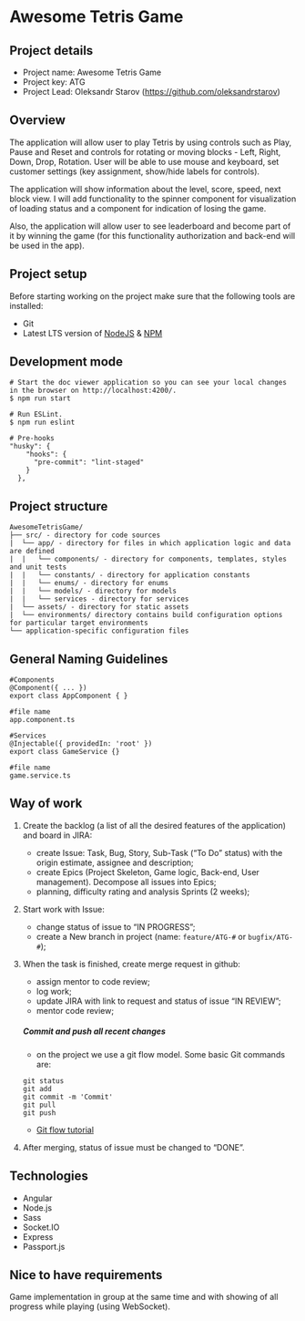 # Awesome Tetris Game

## Project details

- Project name: Awesome Tetris Game
- Project key: ATG
- Project Lead: Oleksandr Starov (https://github.com/oleksandrstarov)

## Overview

The application will allow user to play Tetris by using controls such as Play, Pause and Reset and controls for rotating or moving blocks - Left, Right, Down, Drop, Rotation. User will be able to use mouse and keyboard, set customer settings (key assignment, show/hide labels for controls).

The application will show information about the level, score, speed, next block view. I will add functionality to the spinner component for visualization of loading status and a component for indication of losing the game.

Also, the application will allow user to see leaderboard and become part of it by winning the game (for this functionality authorization and back-end will be used in the app).

## Project setup

Before starting working on the project make sure that the following tools are installed:

- Git
- Latest LTS version of [NodeJS](https://nodejs.org/uk/) & [NPM](https://www.npmjs.com/get-npm)

## Development mode

```
# Start the doc viewer application so you can see your local changes in the browser on http://localhost:4200/.
$ npm run start

# Run ESLint.
$ npm run eslint

# Pre-hooks
"husky": {
    "hooks": {
      "pre-commit": "lint-staged"
    }
  },
```

## Project structure

```
AwesomeTetrisGame/
├── src/ - directory for code sources
|  └── app/ - directory for files in which application logic and data are defined
|  |   └── components/ - directory for components, templates, styles and unit tests
|  |   └── constants/ - directory for application constants
|  |   └── enums/ - directory for enums
|  |   └── models/ - directory for models
|  |   └── services - directory for services
|  └── assets/ - directory for static assets
|  └── environments/ directory contains build configuration options for particular target environments
└── application-specific configuration files
```

## General Naming Guidelines

```
#Components
@Component({ ... })
export class AppComponent { }

#file name
app.component.ts
```

```
#Services
@Injectable({ providedIn: 'root' })
export class GameService {}

#file name
game.service.ts
```

## Way of work

1. Create the backlog (a list of all the desired features of the application) and board in JIRA:

   - create Issue: Task, Bug, Story, Sub-Task (“To Do” status) with the origin estimate, assignee and description;
   - create Epics (Project Skeleton, Game logic, Back-end, User management). Decompose all issues into Epics;
   - planning, difficulty rating and analysis Sprints (2 weeks);

2. Start work with Issue:

   - change status of issue to “IN PROGRESS”;
   - create a New branch in project (name: `feature/ATG-#` or `bugfix/ATG-#`);

3. When the task is finished, create merge request in github:

   - assign mentor to code review;
   - log work;
   - update JIRA with link to request and status of issue “IN REVIEW”;
   - mentor code review;

   ##### Commit and push all recent changes

   - on the project we use a git flow model.
     Some basic Git commands are:

   ```
   git status
   git add
   git commit -m 'Commit'
   git pull
   git push
   ```

   - [Git flow tutorial](https://leanpub.com/git-flow/read)

4. After merging, status of issue must be changed to “DONE”.

## Technologies

- Angular
- Node.js
- Sass
- Socket.IO
- Express
- Passport.js

## Nice to have requirements

Game implementation in group at the same time and with showing of all progress while playing (using WebSocket).
